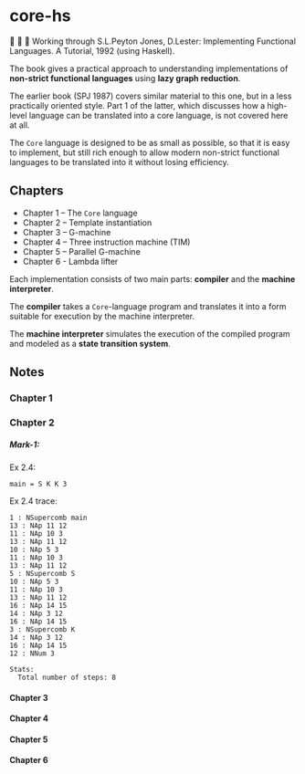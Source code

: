 # core-hs

:construction: :construction: :construction: Working through S.L.Peyton Jones, D.Lester: Implementing Functional Languages. A Tutorial, 1992 (using Haskell).

The book gives a practical approach to understanding
implementations of **non-strict functional languages** using
**lazy graph reduction**.

The earlier book (SPJ 1987) covers similar material to this one,
but in a less practically oriented style. Part 1 of the latter,
which discusses how a high-level language can be translated into
a core language, is not covered here at all.

The `Core` language is designed to be as small as possible, so
that it is easy to implement, but still rich enough to allow
modern non-strict functional languages to be translated into it
without losing efficiency.

## Chapters

* Chapter 1 – The `Core` language
* Chapter 2 – Template instantiation
* Chapter 3 – G-machine
* Chapter 4 – Three instruction machine (TIM)
* Chapter 5 – Parallel G-machine
* Chapter 6 - Lambda lifter

Each implementation consists of two main parts:
__compiler__ and the __machine interpreter__.

The __compiler__ takes a `Core`-language program and translates
it into a form suitable for execution by the machine interpreter.

The __machine interpreter__ simulates the execution of the
compiled program and modeled as a __state transition system__.

## Notes

### Chapter 1

### Chapter 2

##### Mark-1:

Ex 2.4:

```
main = S K K 3
```

Ex 2.4 trace:

```
1 : NSupercomb main
13 : NAp 11 12
11 : NAp 10 3
13 : NAp 11 12
10 : NAp 5 3
11 : NAp 10 3
13 : NAp 11 12
5 : NSupercomb S
10 : NAp 5 3
11 : NAp 10 3
13 : NAp 11 12
16 : NAp 14 15
14 : NAp 3 12
16 : NAp 14 15
3 : NSupercomb K
14 : NAp 3 12
16 : NAp 14 15
12 : NNum 3

Stats:
  Total number of steps: 8
```

#### Chapter 3

#### Chapter 4

#### Chapter 5

#### Chapter 6
